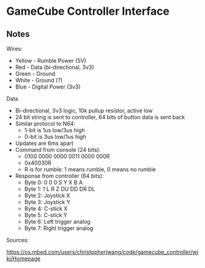 # GameCube Controller Interface

## Notes

Wires:
* Yellow - Rumble Power (5V)
* Red - Data (bi-directional, 3v3)
* Green - Ground
* White - Ground (?)
* Blue - Digital Power (3v3)

Data
* Bi-directional, 3v3 logic, 10k pullup resistor, active low
* 24 bit string is sent to controller, 64 bits of button data is sent back
* Similar protocol to N64:
  * 1-bit is 1us low/3us high
  * 0-bit is 3us low/1us high
* Updates are 6ms apart
* Command from console (24 bits):
  * 0100 0000 0000 0011 0000 000R
  * 0x40030R
  * R is for rumble: 1 means rumble, 0 means no rumble
* Response from controller (64 bits):
  * Byte 0: 0 0 0 S Y X B A
  * Byte 1: 1 L R Z DU DD DR DL
  * Byte 2: Joystick X
  * Byte 3: Joystick Y
  * Byte 4: C-stick X
  * Byte 5: C-stick Y
  * Byte 6: Left trigger analog
  * Byte 7: Right trigger analog

Sources:

https://os.mbed.com/users/christopherjwang/code/gamecube_controller/wiki/Homepage